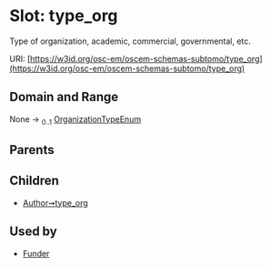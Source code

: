 
# Slot: type_org

Type of organization, academic, commercial, governmental, etc.

URI: [https://w3id.org/osc-em/oscem-schemas-subtomo/type_org](https://w3id.org/osc-em/oscem-schemas-subtomo/type_org)


## Domain and Range

None &#8594;  <sub>0..1</sub> [OrganizationTypeEnum](OrganizationTypeEnum.md)

## Parents


## Children

 *  [Author➞type_org](Author_type_org.md)

## Used by

 * [Funder](Funder.md)
